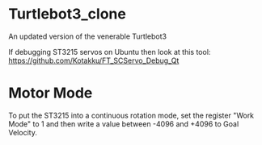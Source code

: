 # Turtlebot3_clone
An updated version of the venerable Turtlebot3


If debugging ST3215 servos on Ubuntu then look at this tool:
https://github.com/Kotakku/FT_SCServo_Debug_Qt


# Motor Mode
To put the ST3215 into a continuous rotation mode, set the register "Work Mode" to 1 and then write a value between -4096 and +4096 to Goal Velocity.
